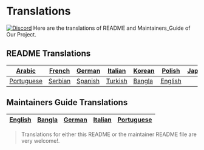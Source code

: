 # Translations

[![Discord](https://badgen.net/discord/online-members/tWkvS4ueVF?label=Join%20Our%20Discord%20Server&icon=discord)](https://discord.gg/tWkvS4ueVF 'Join our Discord server!')
Here are the translations of README and Maintainers_Guide of Our Project.

## README Translations

| [Arabic](README/ARABIC.md)         | [French](README/FRENCH.md)   | [German](README/German.md)   | [Italian](README/ITALIAN.md) | [Korean](README/KOREAN.md) | [Polish](README/POLISH.md) | [Japan](README/JAPANESE.md) |
| ---------------------------------- | ---------------------------- | ---------------------------- | ---------------------------- | -------------------------- | -------------------------- | --------------------------- |
| [Portuguese](README/PORTUGUESE.md) | [Serbian](README/SERBIAN.md) | [Spanish](README/SPANISH.md) | [Turkish](README/TURKISH.md) | [Bangla](README/BANGLA.md) | [English](../README.md)    |

## Maintainers Guide Translations

| [English](../maintainer_guide.md) | [Bangla](maintainer_guide/maintainer_guide_bangla.md) | [German](maintainer_guide/maintainer_guide_german.md) | [Italian](maintainer_guide/maintainer_guide_italian.md) | [Portuguese](maintainer_guide/maintainer_guide_portuguese.md) |
| --------------------------------- | ----------------------------------------------------- | ----------------------------------------------------- | ------------------------------------------------------- | ------------------------------------------------------------- |


> Translations for either this README or the maintainer README file are very welcome!.
